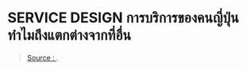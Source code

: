 SERVICE DESIGN การบริการของคนญี่ปุ่นทำไมถึงแตกต่างจากที่อื่น
===



> [Source : ](https://).
<!--stackedit_data:
eyJoaXN0b3J5IjpbLTU1MTYxOTQwMF19
-->